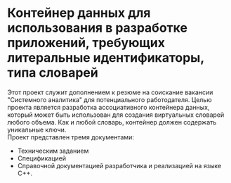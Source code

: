# Контейнер данных для использования в разработке приложений, требующих литеральные идентификаторы, типа словарей 

Этот проект служит дополнением к резюме на соискание вакансии "Системного аналитика" для потенциального работодателя. 
Целью проекта является разработка ассоциативного контейнера данных, который может быть использован для создания виртуальных словарей любого объема. Как и любой словарь, контейнер должен содержать уникальные ключи.   
Проект представлен тремя документами:
- Техническим заданием
- Спецификацией
- Справочной документацией разработчика
и реализацией на языке C++.
